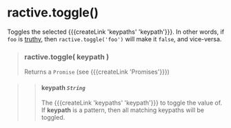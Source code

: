 # ractive.toggle()

Toggles the selected {{{createLink 'keypaths' 'keypath'}}}. In other words, if `foo` is [truthy](http://james.padolsey.com/javascript/truthy-falsey/), then `ractive.toggle('foo')` will make it `false`, and vice-versa.


> ### ractive.toggle( keypath )
> Returns a `Promise` (see {{{createLink 'Promises'}}})

> > #### **keypath** *`String`*
> > The {{{createLink 'keypaths' 'keypath'}}} to toggle the value of. If **keypath** is a pattern, then all matching keypaths will be toggled.

